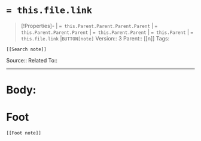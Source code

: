 # `= this.file.link`
>[!Properties]- | `= this.Parent.Parent.Parent.Parent` |  `= this.Parent.Parent.Parent` | `= this.Parent.Parent` | `= this.Parent` | `= this.file.link` |`BUTTON[note]` 
>Version:: 3
>Parent:: [[n]]
>Tags:
```meta-bind-embed
[[Search note]]
```
Source::
Related To::
***
# Body:









# Foot
```meta-bind-embed
[[Foot note]]
``` 